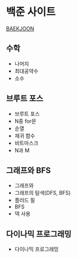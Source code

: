 # 백준 사이트
[BAEKJOON](https://www.acmicpc.net/)

## 수학
- 나머지
- 최대공약수
- 소수

## 브루트 포스
- 브루트 포스
- N중 for문
- 순열
- 재귀 함수
- 비트마스크
- N과 M

## 그래프와 BFS
- 그래프와
- 그래프의 탐색(DFS, BFS)
- 플러드 필
- BFS
- 덱 사용

## 다이나믹  프로그래밍
- 다이나믹 프로그래밍
